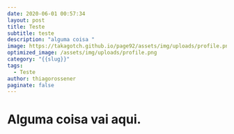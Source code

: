 ```yaml
---
date: 2020-06-01 00:57:34
layout: post
title: Teste
subtitle: teste
description: "alguma coisa "
image: https://takagotch.github.io/page92/assets/img/uploads/profile.png
optimized_image: /assets/img/uploads/profile.png
category: "{{slug}}"
tags:
  - Teste
author: thiagorossener
paginate: false
---
```

# Alguma coisa vai aqui.
